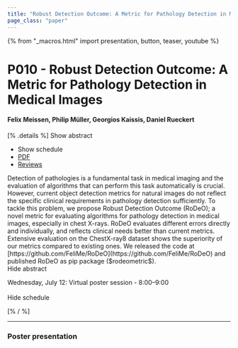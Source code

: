 ```yaml
---
title: "Robust Detection Outcome: A Metric for Pathology Detection in Medical Images"
page_class: "paper"
---
```


{% from "_macros.html" import presentation, button, teaser, youtube %}

# P010 - Robust Detection Outcome: A Metric for Pathology Detection in Medical Images

#### Felix Meissen, Philip Müller, Georgios Kaissis, Daniel Rueckert

[% .details %]
<a class="toggle_visibility" data-selector=".abstract" data-level="3">Show abstract</a>
- <a class="toggle_visibility" data-selector=".schedule" data-level="3">Show schedule</a>
- <a href="https://openreview.net/pdf?id=zyiJi4sJ7dZ">PDF</a>
- <a href="https://openreview.net/forum?id=zyiJi4sJ7dZ">Reviews</a>

<p>
    <span class="abstract">
        Detection of pathologies is a fundamental task in medical imaging and the evaluation of algorithms that can perform this task automatically is crucial. However, current object detection metrics for natural images do not reflect the specific clinical requirements in pathology detection sufficiently. To tackle this problem, we propose Robust Detection Outcome (RoDeO); a novel metric for evaluating algorithms for pathology detection in medical images, especially in chest X-rays. RoDeO evaluates different errors directly and individually, and reflects clinical needs better than current metrics. Extensive evaluation on the ChestX-ray8 dataset shows the superiority of our metrics compared to existing ones. We released the code at [https://github.com/FeliMe/RoDeO](https://github.com/FeliMe/RoDeO) and published RoDeO as pip package ($rodeometric$).
        <br>
        <span class="actions"><a class="toggle_visibility" data-level="2">Hide abstract</a></span>
    </span>
</p>

<p>
    <span class="schedule">
        Wednesday, July 12: Virtual poster session - 8:00–9:00<br>
        <br>
        <span class="actions"><a class="toggle_visibility" data-level="2">Hide schedule</a></span>
    </span>
</p>
[% / %]

---


### Poster presentation
